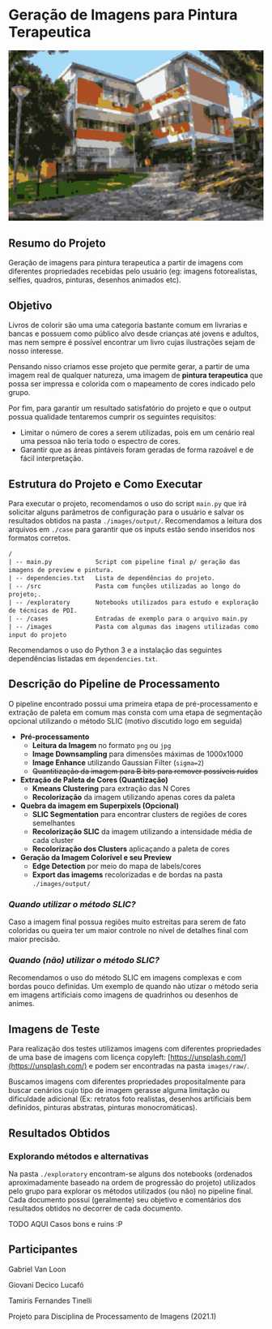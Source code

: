 # Geração de Imagens para Pintura Terapeutica

![Pintura do ICMC](./images/output/icmc_recolorized.jpg)

## Resumo do Projeto

Geração de imagens para pintura terapeutica a partir de imagens com diferentes propriedades recebidas pelo usuário (eg: imagens fotorealistas, selfies, quadros, pinturas, desenhos animados etc).  

## Objetivo

Livros de colorir são uma uma categoria bastante comum em livrarias e bancas e possuem como público alvo desde crianças até jovens e adultos, mas nem sempre é possível encontrar um livro cujas ilustrações sejam de nosso interesse.

Pensando nisso criamos esse projeto que permite gerar, a partir de uma imagem real de qualquer natureza, uma imagem de **pintura terapeutica** que possa ser impressa e colorida com o mapeamento de cores indicado pelo grupo.

Por fim, para garantir um resultado satisfatório do projeto e que o output possua qualidade tentaremos cumprir os seguintes requisitos:

- Limitar o número de cores a serem utilizadas, pois em um cenário real uma pessoa não teria todo o espectro de cores.
- Garantir que as áreas pintáveis foram geradas de forma razoável e de fácil interpretação.

## Estrutura do Projeto e Como Executar

Para executar o projeto, recomendamos o uso do script `main.py` que irá solicitar alguns parâmetros de configuração para o usuário e salvar os resultados obtidos na pasta `./images/output/`. Recomendamos a leitura dos arquivos em `./case` para garantir que os inputs estão sendo inseridos nos formatos corretos.

```
/
| -- main.py            Script com pipeline final p/ geração das imagens de preview e pintura.
| -- dependencies.txt   Lista de dependências do projeto.
| -- /src               Pasta com funções utilizadas ao longo do projeto;.
| -- /exploratory       Notebooks utilizados para estudo e exploração de técnicas de PDI.
| -- /cases             Entradas de exemplo para o arquivo main.py
| -- /images            Pasta com algumas das imagens utilizadas como input do projeto
```

Recomendamos o uso do Python 3 e a instalação das seguintes dependências listadas em `dependencies.txt`.

## Descrição do Pipeline de Processamento

O pipeline encontrado possui uma primeira etapa de pré-processamento e extração de paleta em comum mas consta com uma etapa de segmentação opcional utilizando o método SLIC (motivo discutido logo em seguida)

- **Pré-processamento**
  - **Leitura da Imagem** no formato `png` ou `jpg`
  - **Image Downsampling** para dimensões máximas de 1000x1000
  - **Image Enhance** utilizando Gaussian Filter (`sigma=2`)
  - ~~Quantitização da imagem para B bits para remover possíveis ruídos~~
- **Extração de Paleta de Cores (Quantização)**
  - **Kmeans Clustering** para extração das N Cores
  - **Recolorização** da imagem utilizando apenas cores da paleta
- **Quebra da imagem em Superpixels (Opcional)**
  - **SLIC Segmentation** para encontrar clusters de regiões de cores semelhantes
  - **Recolorização SLIC** da imagem utilizando a intensidade média de cada cluster
  - **Recolorização dos Clusters** aplicaçando a paleta de cores
- **Geração da Imagem Colorível e seu Preview**
  - **Edge Detection** por meio do mapa de labels/cores 
  - **Export das imagems** recolorizadas e de bordas na pasta `./images/output/`

### *Quando utilizar o método SLIC?*

Caso a imagem final possua regiões muito estreitas para serem de fato coloridas ou queira ter um maior controle no nível de detalhes final com maior precisão. 

### *Quando (não) utilizar o método SLIC?*

Recomendamos o uso do método SLIC em imagens complexas e com bordas pouco definidas. Um exemplo de quando não utizar o método seria em imagens artificiais como imagens de quadrinhos ou desenhos de animes.

## Imagens de Teste

Para realização dos testes utilizamos imagens com diferentes propriedades de uma base de imagens com licença copyleft: [https://unsplash.com/](https://unsplash.com/) e podem ser encontradas na pasta `images/raw/`.

Buscamos imagens com diferentes propriedades propositalmente para buscar cenários cujo tipo de imagem gerasse alguma limitação ou dificuldade adicional (Ex: retratos foto realistas, desenhos artificiais bem definidos, pinturas abstratas, pinturas monocromáticas).

## Resultados Obtidos

### Explorando métodos e alternativas

Na pasta `./exploratory` encontram-se alguns dos notebooks (ordenados aproximadamente baseado na ordem de progressão do projeto) utilizados pelo grupo para explorar os métodos utilizados (ou não) no pipeline final. Cada documento possui (geralmente) seu objetivo e comentários dos resultados obtidos no decorrer de cada documento.

TODO AQUI Casos bons e ruins :P

## Participantes

Gabriel Van Loon

Giovani Decico Lucafó

Tamiris Fernandes Tinelli

Projeto para Disciplina de Processamento de Imagens (2021.1)
